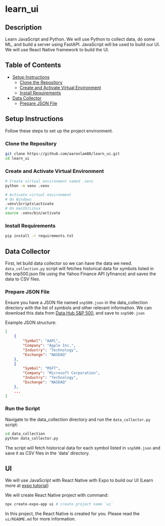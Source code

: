 # learn_ui

## Description

Learn JavaScript and Python. We will use Python to collect data, do some ML, and build a server using FastAPI. JavaScript will be used to build our UI. We will use React Native framework to build the UI.

## Table of Contents

- [Setup Instructions](#setup-instructions)
  - [Clone the Repository](#clone-the-repository)
  - [Create and Activate Virtual Environment](#create-and-activate-virtual-environment)
  - [Install Requirements](#install-requirements)
- [Data Collector](#data-collector)
  - [Prepare JSON File](#prepare-json-file)

## Setup Instructions

Follow these steps to set up the project environment.

### Clone the Repository

```bash
git clone https://github.com/aaronlam88/learn_ui.git
cd learn_ui
```

### Create and Activate Virtual Environment

```bash
# Create virtual environment named .venv
python -m venv .venv

# Activate virtual environment
# On Windows
.venv\Scripts\activate
# On macOS/Linux
source .venv/bin/activate
```

### Install Requirements

```bash
pip install -r requirements.txt
```

## Data Collector

First, let build data collector so we can have the data we need. `data_collection.py` script will fetches historical data for symbols listed in the snp500.json file using the Yahoo Finance API (yfinance) and saves the data to CSV files.

### Prepare JSON File

Ensure you have a JSON file named `snp500.json` in the data_collection directory with the list of symbols and other relevant information. We can download this data from [Data Hub S&P 500](https://datahub.io/core/s-and-p-500-companies), and save to `snp500.json`

Example JSON structure:

```json
[
    {
        "Symbol": "AAPL",
        "Company": "Apple Inc.",
        "Industry": "Technology",
        "Exchange": "NASDAQ"
    },
    {
        "Symbol": "MSFT",
        "Company": "Microsoft Corporation",
        "Industry": "Technology",
        "Exchange": "NASDAQ"
    },
    ...
]
```

### Run the Script

Navigate to the data_collection directory and run the `data_collector.py` script:

```bash
cd data_collection
python data_collector.py
```

The script will fetch historical data for each symbol listed in `snp500.json` and save it as CSV files in the 'data' directory.

## UI

We will use JavaScript with React Native with Expo to build our UI (Learn more at [expo tutorial](https://docs.expo.dev/tutorial/create-your-first-app/))

We will create React Native project with command:

```bash
npx create-expo-app ui # create project name `ui`
```

In this project, the React Native is created for you. Please read the `ui/README.md` for more information.
